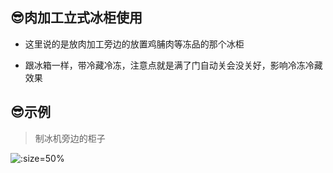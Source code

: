 ## 😎肉加工立式冰柜使用

*  这里说的是放肉加工旁边的放置鸡脯肉等冻品的那个冰柜

* 跟冰箱一样，带冷藏冷冻，注意点就是满了门自动关会没关好，影响冷冻冷藏效果

## 😎示例

> 制冰机旁边的柜子

![](https://gitee.com/GaloisFields/WORKFLOWS4COMPANY/raw/master/resources/pic/equipment/肉加工立式冰柜.jpeg ':size=50%')

